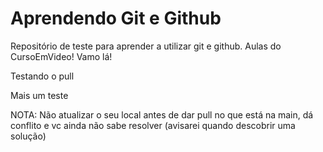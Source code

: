 # Aprendendo Git e Github

 Repositório de teste para aprender a utilizar git e github. Aulas do CursoEmVideo! Vamo lá! 
 
 Testando o pull

Mais um teste

NOTA: Não atualizar o seu local antes de dar pull no que está na main, dá conflito e vc ainda não sabe resolver (avisarei quando descobrir uma solução)